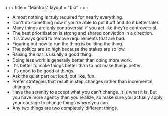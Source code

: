 +++
title = "Mantras"
layout = "bio"
+++

* Almost nothing is truly required for nearly everything.
* Don't do something now if you're able to put it off and do it better later.
* Many things are only controversial if you act like they're controversial.
* The best prioritization is strong and shared conviction in a direction.
* It is always good to remove requirements that are bad.
* Figuring out how to run the thing is building the thing.
* The politics are so high because the stakes are so low.
* Raising the bar is usually a good thing.
* Doing less work is generally better than doing more work.
* It's better to make things better than to not make things better.
* It's good to be good at things.
* Ask the quiet part out loud, but like, fun.
* Prefer strategies that result in step changes rather than incremental changes
* Have the serenity to accept what you can't change. It is what it is. But you have more agency than you realize, so make sure you actually apply your courage to change things where you can.
* Any two things are two completely different things.
